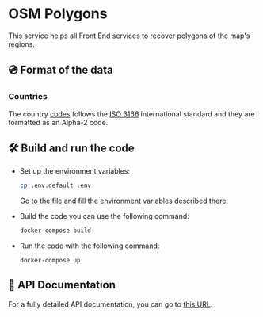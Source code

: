 # OSM Polygons

This service helps all Front End services to recover polygons of the map's regions.

## 💿 Format of the data

### Countries

The country [codes](https://restcountries.com/v3.1/independent?status=true&fields=name,cca2,languages) follows the [ISO 3166](https://www.iso.org/iso-3166-country-codes.html) international standard and they are formatted as an Alpha-2 code.

## 🛠 Build and run the code

- Set up the environment variables:

    ```bash
    cp .env.default .env
    ```

    [Go to the file](.env) and fill the environment variables described there.

- Build the code you can use the following command:
    ```bash
    docker-compose build
    ```

- Run the code with the following command:
    ```bash
    docker-compose up
    ```

## 🔌 API Documentation

For a fully detailed API documentation, you can go to [this URL](http://localhost:6500/docs).
